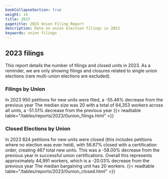 ```yaml
---
bookCollapseSection: true
weight: 14
title: 2023
pagetitle: 2023 Union Filing Report
description: Data on union election filings in 2023
keywords: union filings
---
```


## 2023 filings

This report details the number of filings and closed units in 2023. As a reminder, we are only showing filings and closures related to single union elections (rare multi-union elections are excluded).

### Filings by Union
In 2023 950 petitions for new units were filed, a -55.46% decrease from the previous year The median size was 20 with a total of 64,353 workers across all units, a -51.51% decrease from the previous year
{{< readtable table="/tables/reports/2023/0union_filings.html" >}}

### Closed Elections by Union
In 2023 824 petitions for new units were closed (this includes petitions where no election was ever held), with 56.67% closed with a certification order, creating 467 total new units. This was a -58.00% decrease from the previous year in successful union certifications. Overall this represents approximately 44,991 workers, which is a -20.03% decrease from the previous year The median bargaining unit has 20 workers.
{{< readtable table="/tables/reports/2023/0union_closed.html" >}}
